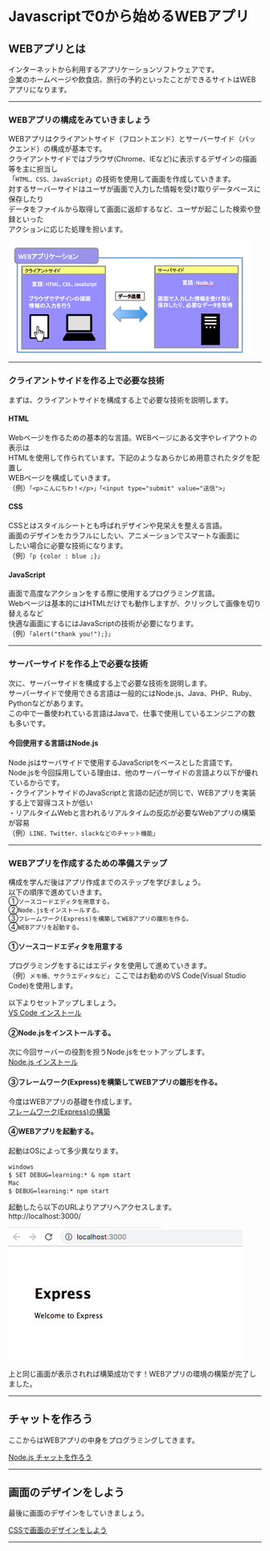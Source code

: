 # Javascriptで0から始めるWEBアプリ

## WEBアプリとは
インターネットから利用するアプリケーションソフトウェアです。  
企業のホームページや飲食店、旅行の予約といったことができるサイトはWEBアプリになります。 

---
### WEBアプリの構成をみていきましょう
WEBアプリはクライアントサイド（フロントエンド）とサーバーサイド（バックエンド）の構成が基本です。    
クライアントサイドではブラウザ(Chrome、IEなど)に表示するデザインの描画等を主に担当し  
「`HTML、CSS、JavaScript`」の技術を使用して画面を作成していきます。  
対するサーバーサイドはユーザが画面で入力した情報を受け取りデータベースに保存したり  
データをファイルから取得して画面に返却するなど、ユーザが起こした検索や登録といった  
アクションに応じた処理を担います。

 ![img](./img/contents/ex.png "img")

---
### クライアントサイドを作る上で必要な技術
まずは、クライアントサイドを構成する上で必要な技術を説明します。
#### HTML
Webページを作るための基本的な言語。WEBページにある文字やレイアウトの表示は  
HTMLを使用して作られています。下記のようなあらかじめ用意されたタグを配置し  
WEBページを構成していきます。  
（例）`「<p>こんにちわ！</p>」「<input type="submit" value="送信">」`

#### CSS
CSSとはスタイルシートとも呼ばれデザインや見栄えを整える言語。  
画面のデザインをカラフルにしたい、アニメーションでスマートな画面に  
したい場合に必要な技術になります。  
（例）`「p {color : blue ;}」`

#### JavaScript
画面で高度なアクションをする際に使用するプログラミング言語。  
Webページは基本的にはHTMLだけでも動作しますが、クリックして画像を切り替えるなど    
快適な画面にするにはJavaScriptの技術が必要になります。  
（例）`「alert("thank you!");}」`

---
### サーバーサイドを作る上で必要な技術
次に、サーバーサイドを構成する上で必要な技術を説明します。  
サーバーサイドで使用できる言語は一般的にはNode.js、Java、PHP、Ruby、Pythonなどがあります。  
この中で一番使われている言語はJavaで、仕事で使用しているエンジニアの数も多いです。

#### 今回使用する言語はNode.js
Node.jsはサーバサイドで使用するJavaScriptをベースとした言語です。  
Node.jsを今回採用している理由は、他のサーバーサイドの言語より以下が優れているからです。    
・クライアントサイドのJavaScriptと言語の記述が同じで、WEBアプリを実装する上で習得コストが低い   
・リアルタイムWebと言われるリアルタイムの反応が必要なWebアプリの構築が容易  
（例）`LINE、Twitter、slackなどのチャット機能」`

---
### WEBアプリを作成するための準備ステップ
構成を学んだ後はアプリ作成までのステップを学びましょう。  
以下の順序で進めていきます。  
①`ソースコードエディタを用意する。`  
②`Node.jsをインストールする。`  
③`フレームワーク(Express)を構築してWEBアプリの雛形を作る。`   
④`WEBアプリを起動する。`  

#### ①ソースコードエディタを用意する
プログラミングをするにはエディタを使用して進めていきます。  
（例）`メモ帳、サクラエディタなど」`  ここではお勧めのVS Code(Visual Studio Code)を使用します。  

以下よりセットアップしましょう。  
[VS Code インストール](./install-vscode-learning.md)

#### ②Node.jsをインストールする。

次に今回サーバーの役割を担うNode.jsをセットアップします。  
[Node.js インストール](./install-node-learning.md)

#### ③フレームワーク(Express)を構築してWEBアプリの雛形を作る。  

今度はWEBアプリの基礎を作成します。  
[フレームワーク(Express)の構築](./install-express-learning.md)

#### ④WEBアプリを起動する。    
起動はOSによって多少異なります。  
```
windows
$ SET DEBUG=learning:* & npm start
Mac
$ DEBUG=learning:* npm start
```
起動したら以下のURLよりアプリへアクセスします。    
http://localhost:3000/  

 ![img](./img/contents/ex-b.png "img")

上と同じ画面が表示されれば構築成功です！WEBアプリの環境の構築が完了しました。  

---
## チャットを作ろう
ここからはWEBアプリの中身をプログラミングしてきます。  

[Node.js チャットを作ろう](./contents-chat-learning.md)

---
## 画面のデザインをしよう
最後に画面のデザインをしていきましょう。  

[CSSで画面のデザインをしよう](./contents-css-learning.md)
 
---

 
